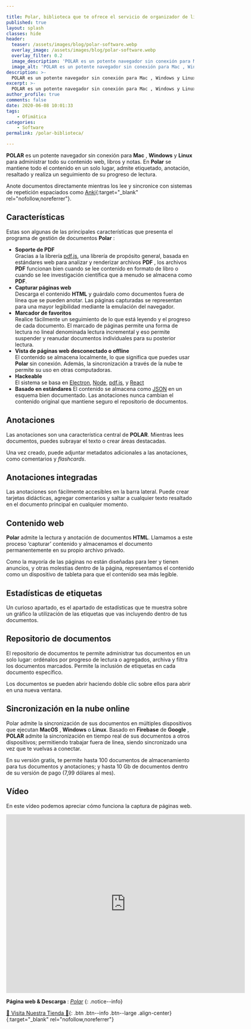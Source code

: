 ```yaml
---

title: Polar, biblioteca que te ofrece el servicio de organizador de libros y páginas
published: true
layout: splash
classes: hide
header:
  teaser: /assets/images/blog/polar-software.webp
  overlay_image: /assets/images/blog/polar-software.webp
  overlay_filter: 0.2
  image_description: 'POLAR es un potente navegador sin conexión para Mac , Windows y Linux para administrar todo su contenido web, libros y notas.'
  image_alt: 'POLAR es un potente navegador sin conexión para Mac , Windows y Linux para administrar todo su contenido web, libros y notas.'
description: >-
  POLAR es un potente navegador sin conexión para Mac , Windows y Linux para administrar todo su contenido web, libros y notas. En Polar se mantiene todo el contenido en un solo lugar, admite etiquetado, anotación, resaltado y realiza un seguimiento de su progreso de lectura.
excerpt: >-
  POLAR es un potente navegador sin conexión para Mac , Windows y Linux para administrar todo su contenido web, libros y notas. En Polar se mantiene todo el contenido en un solo lugar, admite etiquetado, anotación, resaltado y realiza un seguimiento de su progreso de lectura.
author_profile: true
comments: false
date: 2020-06-08 10:01:33
tags:
    - Ofimática
categories:
    - Software
permalink: /polar-biblioteca/

---
```


**POLAR** es un potente navegador sin conexión para **Mac** , **Windows** y **Linux** para administrar todo su contenido web, libros y notas. En **Polar** se mantiene todo el contenido en un solo lugar, admite etiquetado, anotación, resaltado y realiza un seguimiento de su progreso de lectura.

Anote documentos directamente mientras los lee y sincronice con sistemas de repetición espaciados como [Anki](https://ankiweb.net){:target="_blank" rel="nofollow,noreferrer"}.

## Características

Estas son algunas de las principales características que presenta el programa de gestión de documentos **Polar** :

- **Soporte de PDF**  
Gracias a la librería [pdf.js](https://kutt.it/pdfjs), una librería de propósito general, basada en estándares web para analizar y renderizar archivos **PDF** , los archivos **PDF** funcionan bien cuando se lee contenido en formato de libro o cuando se lee investigación científica que a menudo se almacena como **PDF**.
- **Capturar páginas web**  
Descarga el contenido **HTML** y guárdalo como documentos fuera de línea que se pueden anotar. Las páginas capturadas se representan para una mayor legibilidad mediante la emulación del navegador.
- **Marcador de favoritos**  
Realice fácilmente un seguimiento de lo que está leyendo y el progreso de cada documento. El marcado de páginas permite una forma de lectura no lineal denominada lectura incremental y eso permite suspender y reanudar documentos individuales para su posterior lectura.
- **Vista de páginas web desconectado o offline**  
El contenido se almacena localmente, lo que significa que puedes usar **Polar** sin conexión. Además, la sincronización a través de la nube te permite su uso en otras computadoras.
- **Hackeable**  
El sistema se basa en [Electron](https://kutt.it/electron), [Node](https://kutt.it/nodejs), [pdf.js](https://kutt.it/pdfjs), y [React](https://kutt.it/reactrosepac)
- **Basado en estándares** 
El contenido se almacena como [JSON](https://kutt.it/json) en un esquema bien documentado. Las anotaciones nunca cambian el contenido original que mantiene seguro el repositorio de documentos.

## Anotaciones

Las anotaciones son una característica central de **POLAR**. Mientras lees documentos, puedes subrayar el texto o crear áreas destacadas.

Una vez creado, puede adjuntar metadatos adicionales a las anotaciones, como comentarios y _flashcards_.

## Anotaciones integradas

Las anotaciones son fácilmente accesibles en la barra lateral. Puede crear tarjetas didácticas, agregar comentarios y saltar a cualquier texto resaltado en el documento principal en cualquier momento.

## Contenido web

**Polar** admite la lectura y anotación de documentos **HTML**. Llamamos a este proceso ‘capturar’ contenido y almacenamos el documento permanentemente en su propio archivo privado.

Como la mayoría de las páginas no están diseñadas para leer y tienen anuncios, y otras molestias dentro de la página, representamos el contenido como un dispositivo de tableta para que el contenido sea más legible.

## Estadísticas de etiquetas

Un curioso apartado, es el apartado de estadísticas que te muestra sobre un gráfico la utilización de las etiquetas que vas incluyendo dentro de tus documentos.

## Repositorio de documentos

El repositorio de documentos te permite administrar tus documentos en un solo lugar: ordénalos por progreso de lectura o agregados, archiva y filtra los documentos marcados. Permite la inclusión de etiquetas en cada documento específico.

Los documentos se pueden abrir haciendo doble clic sobre ellos para abrir en una nueva ventana.

## Sincronización en la nube online

Polar admite la sincronización de sus documentos en múltiples dispositivos que ejecutan **MacOS** , **Windows** o **Linux**. Basado en **Firebase** de **Google** , **POLAR** admite la sincronización en tiempo real de sus documentos a otros dispositivos; permitiendo trabajar fuera de linea, siendo sincronizado una vez que te vuelvas a conectar.

En su versión gratis, te permite hasta 100 documentos de almacenamiento para tus documentos y anotaciones; y hasta 10 Gb de documentos dentro de su versión de pago (7,99 dólares al mes).

## Vídeo

En este vídeo podemos apreciar cómo funciona la captura de páginas web.

<iframe width="640" height="480" src="https://www.youtube.com/embed/wx2gRb695yo?feature=oembed" frameborder="0" allow="accelerometer; autoplay; encrypted-media; gyroscope; picture-in-picture" allowfullscreen></iframe>

**Página web & Descarga** : _[Polar](https://getpolarized.io/)_
{: .notice--info}

[🎁 Visita Nuestra Tienda 🎁](https://www.amazon.es/shop/cibercursos){: .btn .btn--info .btn--large .align-center}{:target="_blank" rel="nofollow,noreferrer"}